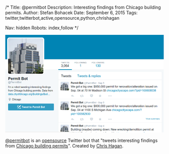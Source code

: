 /*
Title: @permitbot
Description: Interesting findings from Chicago building permits.
Author: Stefan Bohacek
Date: September 6, 2015
Tags: twitter,twitterbot,active,opensource,python,chrishagan

Nav: hidden
Robots: index,follow
*/

[![](/content/bots/twitterbots/images/permitbot.png)](https://twitter.com/permitbot)

[@permitbot](https://twitter.com/permitbot) is an [opensource](https://github.com/chagan/permitbot) Twitter bot that "tweets interesting findings from [Chicago building permits](https://data.cityofchicago.org/Buildings/Building-Permits/ydr8-5enu)". Created by [Chris Hagan](https://twitter.com/chrishagan).